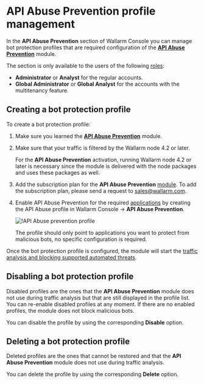 # API Abuse Prevention profile management

In the **API Abuse Prevention** section of Wallarm Console you can manage bot protection profiles that are required configuration of the [**API Abuse Prevention**](../about-wallarm-waf/api-abuse-prevention.md) module.

The section is only available to the users of the following [roles](../user-guides/settings/users.md#user-roles):

* **Administrator** or **Analyst** for the regular accounts.
* **Global Administrator** or **Global Analyst** for the accounts with the multitenancy feature.

## Creating a bot protection profile

To create a bot protection profile:

1. Make sure you learned the [**API Abuse Prevention**](../about-wallarm-waf/api-abuse-prevention.md) module.
1. Make sure that your traffic is filtered by the Wallarm node 4.2 or later.

    For the **API Abuse Prevention** activation, running Wallarm node 4.2 or later is necessary since the module is delivered with the node packages and uses these packages as well.
1. Add the subscription plan for the **API Abuse Prevention** [module](../about-wallarm-waf/subscription-plans.md#modules). To add the subscription plan, please send a request to [sales@wallarm.com](mailto:sales@wallarm.com).
1. Enable API Abuse Prevention for the required [applications](settings/applications.md) by creating the API Abuse profile in Wallarm Console → **API Abuse Prevention**.

    ![!API Abuse prevention profile](../images/about-wallarm-waf/abi-abuse-prevention/create-api-abuse-prevention.png)

    The profile should only point to applications you want to protect from malicious bots, no specific configuration is required.

Once the bot protection profile is configured, the module will start the [traffic analysis and blocking supported automated threats](../about-wallarm-waf/api-abuse-prevention.md#how-api-abuse-prevention-works).

## Disabling a bot protection profile

Disabled profiles are the ones that the **API Abuse Prevention** module does not use during traffic analysis but that are still displayed in the profile list. You can re-enable disabled profiles at any moment. If there are no enabled profiles, the module does not block malicious bots.

You can disable the profile by using the corresponding **Disable** option.

## Deleting a bot protection profile

Deleted profiles are the ones that cannot be restored and that the **API Abuse Prevention** module does not use during traffic analysis.

You can delete the profile by using the corresponding **Delete** option.
